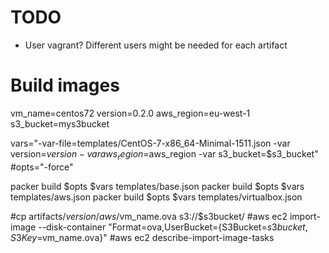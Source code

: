 # TODO
- User vagrant? Different users might be needed for each artifact

# Build images
vm_name=centos72
version=0.2.0
aws_region=eu-west-1
s3_bucket=mys3bucket

vars="-var-file=templates/CentOS-7-x86_64-Minimal-1511.json -var version=$version -var aws_region=$aws_region -var s3_bucket=$s3_bucket"
#opts="-force"

packer build $opts $vars templates/base.json
packer build $opts $vars templates/aws.json
packer build $opts $vars templates/virtualbox.json

#cp artifacts/$version/aws/$vm_name.ova s3://$s3bucket/
#aws ec2 import-image --disk-container "Format=ova,UserBucket={S3Bucket=$s3bucket,S3Key=$vm_name.ova}"
#aws ec2 describe-import-image-tasks

